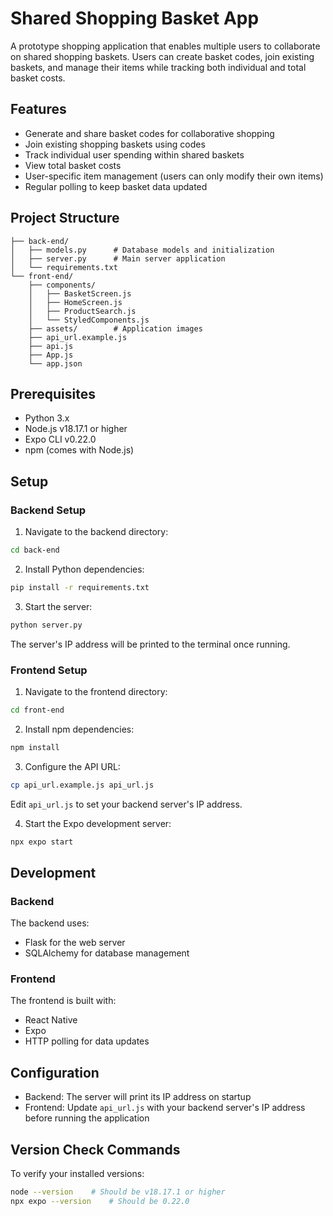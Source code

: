 # Shared Shopping Basket App

A prototype shopping application that enables multiple users to collaborate on shared shopping baskets. Users can create basket codes, join existing baskets, and manage their items while tracking both individual and total basket costs.

## Features

- Generate and share basket codes for collaborative shopping
- Join existing shopping baskets using codes
- Track individual user spending within shared baskets
- View total basket costs
- User-specific item management (users can only modify their own items)
- Regular polling to keep basket data updated

## Project Structure

```
├── back-end/
│   ├── models.py      # Database models and initialization
│   ├── server.py      # Main server application
│   └── requirements.txt
└── front-end/
    ├── components/
    │   ├── BasketScreen.js
    │   ├── HomeScreen.js
    │   ├── ProductSearch.js
    │   └── StyledComponents.js
    ├── assets/        # Application images
    ├── api_url.example.js
    ├── api.js
    ├── App.js
    └── app.json
```

## Prerequisites

- Python 3.x
- Node.js v18.17.1 or higher
- Expo CLI v0.22.0
- npm (comes with Node.js)

## Setup

### Backend Setup

1. Navigate to the backend directory:

```bash
cd back-end
```

2. Install Python dependencies:

```bash
pip install -r requirements.txt
```

3. Start the server:

```bash
python server.py
```

The server's IP address will be printed to the terminal once running.

### Frontend Setup

1. Navigate to the frontend directory:

```bash
cd front-end
```

2. Install npm dependencies:

```bash
npm install
```

3. Configure the API URL:

```bash
cp api_url.example.js api_url.js
```

Edit `api_url.js` to set your backend server's IP address.

4. Start the Expo development server:

```bash
npx expo start
```

## Development

### Backend

The backend uses:

- Flask for the web server
- SQLAlchemy for database management

### Frontend

The frontend is built with:

- React Native
- Expo
- HTTP polling for data updates

## Configuration

- Backend: The server will print its IP address on startup
- Frontend: Update `api_url.js` with your backend server's IP address before running the application

## Version Check Commands

To verify your installed versions:

```bash
node --version    # Should be v18.17.1 or higher
npx expo --version    # Should be 0.22.0
```

